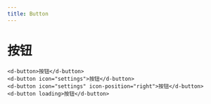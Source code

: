 ```yaml
---
title: Button
---
```


# 按钮

<ClientOnly><button-demo/></ClientOnly>
```
<d-button>按钮</d-button>
<d-button icon="settings">按钮</d-button>
<d-button icon="settings" icon-position="right">按钮</d-button>
<d-button loading>按钮</d-button>
```
